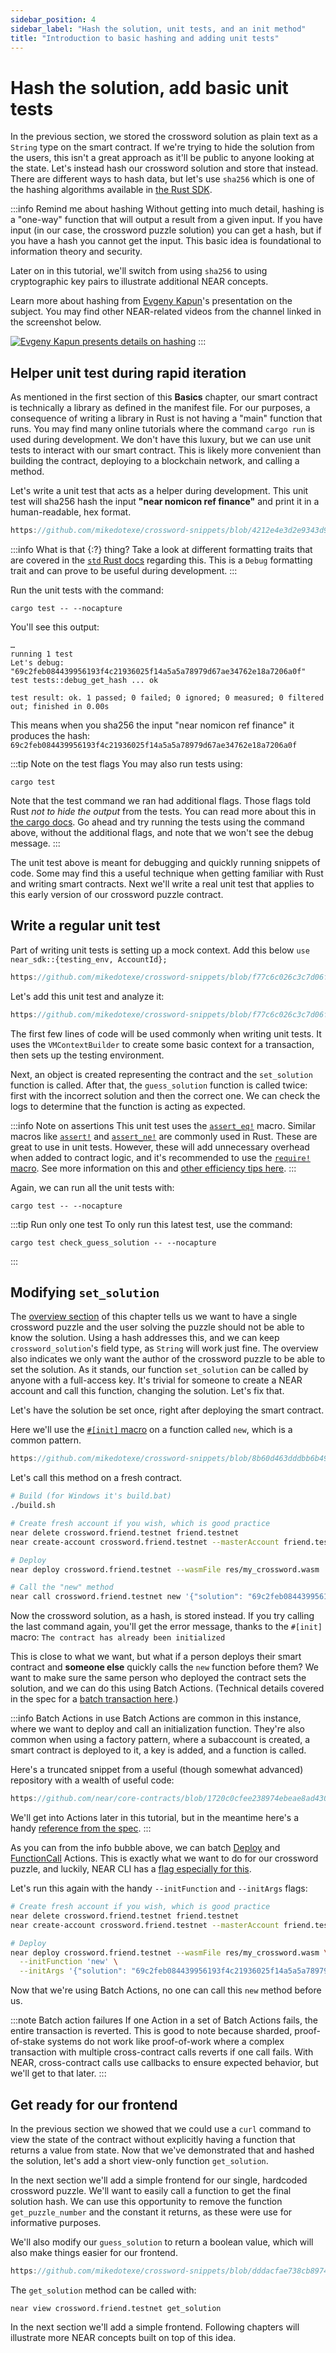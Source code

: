 ```yaml
---
sidebar_position: 4
sidebar_label: "Hash the solution, unit tests, and an init method"
title: "Introduction to basic hashing and adding unit tests"
---
```


# Hash the solution, add basic unit tests

In the previous section, we stored the crossword solution as plain text as a `String` type on the smart contract. If we're trying to hide the solution from the users, this isn't a great approach as it'll be public to anyone looking at the state. Let's instead hash our crossword solution and store that instead. There are different ways to hash data, but let's use `sha256` which is one of the hashing algorithms available in [the Rust SDK](https://docs.rs/near-sdk/latest/near_sdk/env/fn.sha256.html).

:::info Remind me about hashing
Without getting into much detail, hashing is a "one-way" function that will output a result from a given input. If you have input (in our case, the crossword puzzle solution) you can get a hash, but if you have a hash you cannot get the input. This basic idea is foundational to information theory and security.

Later on in this tutorial, we'll switch from using `sha256` to using cryptographic key pairs to illustrate additional NEAR concepts.

Learn more about hashing from [Evgeny Kapun](https://github.com/abacabadabacaba)'s presentation on the subject. You may find other NEAR-related videos from the channel linked in the screenshot below.

[![Evgeny Kapun presents details on hashing](../assets/kapun-hashing.png)](https://youtu.be/PfabikgnD08)
:::

## Helper unit test during rapid iteration

As mentioned in the first section of this **Basics** chapter, our smart contract is technically a library as defined in the manifest file. For our purposes, a consequence of writing a library in Rust is not having a "main" function that runs. You may find many online tutorials where the command `cargo run` is used during development. We don't have this luxury, but we can use unit tests to interact with our smart contract. This is likely more convenient than building the contract, deploying to a blockchain network, and calling a method.

Let's write a unit test that acts as a helper during development. This unit test will sha256 hash the input **"near nomicon ref finance"** and print it in a human-readable, hex format.

```rust reference
https://github.com/mikedotexe/crossword-snippets/blob/4212e4e3d2e9343d9ddbc4e7834c7200daac3c96/src/lib.rs#L59-L69
```

:::info What is that {:?} thing?
Take a look at different formatting traits that are covered in the [`std` Rust docs](https://doc.rust-lang.org/std/fmt/index.html#formatting-traits) regarding this. This is a `Debug` formatting trait and can prove to be useful during development.
:::

Run the unit tests with the command:

    cargo test -- --nocapture

You'll see this output:

```
…
running 1 test
Let's debug: "69c2feb084439956193f4c21936025f14a5a5a78979d67ae34762e18a7206a0f"
test tests::debug_get_hash ... ok

test result: ok. 1 passed; 0 failed; 0 ignored; 0 measured; 0 filtered out; finished in 0.00s
```

This means when you sha256 the input "near nomicon ref finance" it produces the hash:
`69c2feb084439956193f4c21936025f14a5a5a78979d67ae34762e18a7206a0f`

:::tip Note on the test flags
You may also run tests using:

    cargo test

Note that the test command we ran had additional flags. Those flags told Rust *not to hide the output* from the tests. You can read more about this in [the cargo docs](https://doc.rust-lang.org/cargo/commands/cargo-test.html#display-options). Go ahead and try running the tests using the command above, without the additional flags, and note that we won't see the debug message.
:::

The unit test above is meant for debugging and quickly running snippets of code. Some may find this a useful technique when getting familiar with Rust and writing smart contracts. Next we'll write a real unit test that applies to this early version of our crossword puzzle contract.

## Write a regular unit test

Part of writing unit tests is setting up a mock context.  Add this below `use near_sdk::{testing_env, AccountId};`

```rust reference
https://github.com/mikedotexe/crossword-snippets/blob/f77c6c026c3c7d06ffedb5d96ba083e47d4fd144/src/lib.rs#L52-L57
```

Let's add this unit test and analyze it:

```rust reference
https://github.com/mikedotexe/crossword-snippets/blob/f77c6c026c3c7d06ffedb5d96ba083e47d4fd144/src/lib.rs#L69-L93
```

The first few lines of code will be used commonly when writing unit tests. It uses the `VMContextBuilder` to create some basic context for a transaction, then sets up the testing environment.

Next, an object is created representing the contract and the `set_solution` function is called. After that, the `guess_solution` function is called twice: first with the incorrect solution and then the correct one. We can check the logs to determine that the function is acting as expected.

:::info Note on assertions
This unit test uses the [`assert_eq!`](https://doc.rust-lang.org/std/macro.assert_eq.html) macro. Similar macros like [`assert!`](https://doc.rust-lang.org/std/macro.assert.html) and [`assert_ne!`](https://doc.rust-lang.org/std/macro.assert_ne.html) are commonly used in Rust. These are great to use in unit tests. However, these will add unnecessary overhead when added to contract logic, and it's recommended to use the [`require!` macro](https://docs.rs/near-sdk/4.0.0-pre.2/near_sdk/macro.require.html). See more information on this and [other efficiency tips here](/reducing-contract-size/examples).
:::

Again, we can run all the unit tests with:

    cargo test -- --nocapture

:::tip Run only one test
To only run this latest test, use the command:

    cargo test check_guess_solution -- --nocapture
:::

## Modifying `set_solution`

The [overview section](/zero-to-hero/basics/overview) of this chapter tells us we want to have a single crossword puzzle and the user solving the puzzle should not be able to know the solution. Using a hash addresses this, and we can keep `crossword_solution`'s field type, as `String` will work just fine. The overview also indicates we only want the author of the crossword puzzle to be able to set the solution. As it stands, our function `set_solution` can be called by anyone with a full-access key. It's trivial for someone to create a NEAR account and call this function, changing the solution. Let's fix that.

Let's have the solution be set once, right after deploying the smart contract.

Here we'll use the [`#[init]` macro](https://docs.rs/near-sdk/latest/near_sdk/attr.init.html) on a function called `new`, which is a common pattern.

```rust reference
https://github.com/mikedotexe/crossword-snippets/blob/8b60d463dddbb6b4993cdd73ce6ef7d3f6c1a38e/src/lib.rs#L14-L19
```

Let's call this method on a fresh contract.

```bash
# Build (for Windows it's build.bat)
./build.sh

# Create fresh account if you wish, which is good practice
near delete crossword.friend.testnet friend.testnet
near create-account crossword.friend.testnet --masterAccount friend.testnet

# Deploy
near deploy crossword.friend.testnet --wasmFile res/my_crossword.wasm

# Call the "new" method
near call crossword.friend.testnet new '{"solution": "69c2feb084439956193f4c21936025f14a5a5a78979d67ae34762e18a7206a0f"}' --accountId crossword.friend.testnet
```

Now the crossword solution, as a hash, is stored instead. If you try calling the last command again, you'll get the error message, thanks to the `#[init]` macro:
`The contract has already been initialized`

This is close to what we want, but what if a person deploys their smart contract and **someone else** quickly calls the `new` function before them? We want to make sure the same person who deployed the contract sets the solution, and we can do this using Batch Actions. (Technical details covered in the spec for a [batch transaction here](https://nomicon.io/RuntimeSpec/Transactions.html?highlight=batch#batched-transaction).)

:::info Batch Actions in use
Batch Actions are common in this instance, where we want to deploy and call an initialization function. They're also common when using a factory pattern, where a subaccount is created, a smart contract is deployed to it, a key is added, and a function is called.

Here's a truncated snippet from a useful (though somewhat advanced) repository with a wealth of useful code:
```rust reference
https://github.com/near/core-contracts/blob/1720c0cfee238974ebeae8ad43076abeb951504f/staking-pool-factory/src/lib.rs#L172-L177
```

We'll get into Actions later in this tutorial, but in the meantime here's a handy [reference from the spec](https://nomicon.io/RuntimeSpec/Actions.html).
:::

As you can from the info bubble above, we can batch [Deploy](https://docs.rs/near-sdk/3.1.0/near_sdk/struct.Promise.html#method.deploy_contract) and [FunctionCall](https://docs.rs/near-sdk/3.1.0/near_sdk/struct.Promise.html#method.function_call) Actions. This is exactly what we want to do for our crossword puzzle, and luckily, NEAR CLI has a [flag especially for this](https://docs.near.org/docs/tools/near-cli#near-deploy).

Let's run this again with the handy `--initFunction` and `--initArgs` flags:

```bash
# Create fresh account if you wish, which is good practice
near delete crossword.friend.testnet friend.testnet
near create-account crossword.friend.testnet --masterAccount friend.testnet

# Deploy
near deploy crossword.friend.testnet --wasmFile res/my_crossword.wasm \
  --initFunction 'new' \
  --initArgs '{"solution": "69c2feb084439956193f4c21936025f14a5a5a78979d67ae34762e18a7206a0f"}'
```

Now that we're using Batch Actions, no one can call this `new` method before us.

:::note Batch action failures
If one Action in a set of Batch Actions fails, the entire transaction is reverted. This is good to note because sharded, proof-of-stake systems do not work like proof-of-work where a complex transaction with multiple cross-contract calls reverts if one call fails. With NEAR, cross-contract calls use callbacks to ensure expected behavior, but we'll get to that later.
:::

## Get ready for our frontend

In the previous section we showed that we could use a `curl` command to view the state of the contract without explicitly having a function that returns a value from state. Now that we've demonstrated that and hashed the solution, let's add a short view-only function `get_solution`.

In the next section we'll add a simple frontend for our single, hardcoded crossword puzzle. We'll want to easily call a function to get the final solution hash. We can use this opportunity to remove the function `get_puzzle_number` and the constant it returns, as these were use for informative purposes.

We'll also modify our `guess_solution` to return a boolean value, which will also make things easier for our frontend.

```rust reference
https://github.com/mikedotexe/crossword-snippets/blob/dddacfae738cb8974fd8e9da79758362f5403472/src/lib.rs#L19-L31
```

The `get_solution` method can be called with:

    near view crossword.friend.testnet get_solution

In the next section we'll add a simple frontend. Following chapters will illustrate more NEAR concepts built on top of this idea.
